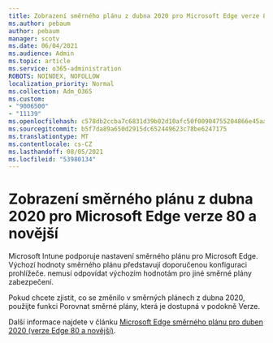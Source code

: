 ```yaml
---
title: Zobrazení směrného plánu z dubna 2020 pro Microsoft Edge verze 80 a novější
ms.author: pebaum
author: pebaum
manager: scotv
ms.date: 06/04/2021
ms.audience: Admin
ms.topic: article
ms.service: o365-administration
ROBOTS: NOINDEX, NOFOLLOW
localization_priority: Normal
ms.collection: Adm_O365
ms.custom:
- "9006500"
- "11139"
ms.openlocfilehash: c578db2ccba7c6831d39b02d10afc50f00904755204866e45aa4eb2ec313a8e3
ms.sourcegitcommit: b5f7da89a650d2915dc652449623c78be6247175
ms.translationtype: MT
ms.contentlocale: cs-CZ
ms.lasthandoff: 08/05/2021
ms.locfileid: "53980134"
---
```

# <a name="view-the-april-2020-baseline-for-microsoft-edge-versions-80-and-later"></a>Zobrazení směrného plánu z dubna 2020 pro Microsoft Edge verze 80 a novější

Microsoft Intune podporuje nastavení směrného plánu pro Microsoft Edge. Výchozí hodnoty směrného plánu představují doporučenou konfiguraci prohlížeče. nemusí odpovídat výchozím hodnotám pro jiné směrné plány zabezpečení.

Pokud chcete zjistit, co se změnilo v směrných plánech z dubna 2020, použijte funkci Porovnat směrné plány, která je dostupná v podokně Verze.

Další informace najdete v článku [Microsoft Edge směrného plánu pro duben 2020 (verze Edge 80 a novější)](/mem/intune/protect/security-baseline-settings-edge?pivots=edge-april-2020).